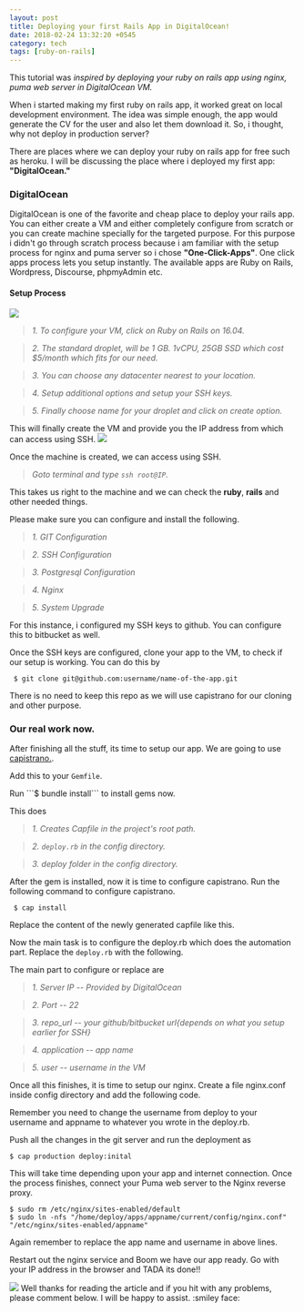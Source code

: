 ```yaml
---
layout: post
title: Deploying your first Rails App in DigitalOcean!
date: 2018-02-24 13:32:20 +0545
category: tech
tags: [ruby-on-rails]
---
```


This tutorial was <i>inspired by deploying your ruby on rails app using nginx, puma web server in DigitalOcean VM.</i>

When i started making my first ruby on rails app, it worked great on local development environment. The idea was simple enough, the app would generate the CV for the user and also let them download it. So, i thought, why not deploy in production server?

There are places where we can deploy your ruby on rails app for free such as heroku. I will be discussing the place where i deployed my first app: <b>"DigitalOcean." </b>


### DigitalOcean

DigitalOcean is one of the favorite and cheap place to deploy your rails app. You can either create a VM and either completely configure from scratch or you can create machine specially for the targeted purpose. For this purpose i didn't go through scratch process because i am familiar with the setup process for nginx and puma server so i chose <b>"One-Click-Apps"</b>. One click apps process lets you setup instantly. The available apps are Ruby on Rails, Wordpress, Discourse, phpmyAdmin etc.

#### Setup Process

<img src="https://3.bp.blogspot.com/-BIrO8HXfFxM/WpFKEewGuLI/AAAAAAAAA7o/PdzffCScMXQqVrPqMsSYKQPLJuTsL5aWQCLcBGAs/s1600/DO-create.png"/>

> *1. To configure your VM, click on Ruby on Rails on 16.04.*

> *2. The standard droplet, will be 1 GB. 1vCPU, 25GB SSD which cost $5/month which fits for our need.*

> *3. You can choose any datacenter nearest to your location.*

> *4. Setup additional options and setup your SSH keys.*

> *5. Finally choose name for your droplet and click on create option.*

This will finally create the VM and provide you the IP address from which can access using SSH.
<img src="https://1.bp.blogspot.com/-JIMJT3ZFWyw/WpFKV9XW0NI/AAAAAAAAA7s/-XqALm9CbdwjrPd4ESVFj0-Dxb1cWBnBQCLcBGAs/s1600/do-vm.png" />

Once the machine is created, we can access using SSH.

> *Goto terminal and type ```ssh root@IP```.*

This takes us right to the machine and we can check the **ruby**, **rails** and other needed things.

Please make sure you can configure and install the following.

>*1. GIT Configuration*

>*2. SSH Configuration*

>*3. Postgresql Configuration*

>*4. Nginx*

>*5. System Upgrade*

For this instance, i configured my SSH keys to github. You can configure this to bitbucket as well.

Once the SSH keys are configured, clone your app to the VM, to check if our setup is working. You can do this by

``` $ git clone git@github.com:username/name-of-the-app.git```

There is no need to keep this repo as we will use capistrano for our cloning and other purpose.

### Our real work now.

After finishing all the stuff, its time to setup our app. We are going to use <a href="http://capistranorb.com/">capistrano.</a>.

Add this to your ```Gemfile```.
<div id="gist">
<script src="https://gist.github.com/cdrrazan/0e99ee5a86df48a88ddb042a014aadb4.js"></script>
</div>
 Run ```$ bundle install``` to install gems now.

 This does

 > *1. Creates Capfile in the project's root path.*

 > *2. ```deploy.rb``` in the config directory.*

 > *3. deploy folder in the config directory.*

After the gem is installed, now it is time to configure capistrano. Run the following command to configure capistrano.

``` $ cap install```

Replace the content of the newly generated capfile like this.

<div id="gist">
  <script src="https://gist.github.com/cdrrazan/2c9411271cbc0ac7d7e5b62f4fdd18b3.js"></script>
</div>

Now the main task is to configure the deploy.rb which does the automation part.
Replace the ```deploy.rb``` with the following.
<div id="gist">
  <script src="https://gist.github.com/cdrrazan/540f2236e938d96b569e0f0eeee7e994.js"></script>
</div>

The main part to configure or replace are

>*1. Server IP -- Provided by DigitalOcean*

>*2. Port -- 22*

>*3. repo_url -- your github/bitbucket url{depends on what you setup earlier for SSH}*

>*4. application -- app name*

>*5. user -- username in the VM*

Once all this finishes, it is time to setup our nginx. Create a file nginx.conf inside config directory and add the following code.

<div id="gist">
  <script src="https://gist.github.com/cdrrazan/7427217b6f8ef97161010d2e4f7a202a.js"></script>
</div>
 Remember you need to change the username from deploy to your username and appname to whatever you wrote in the deploy.rb.

 Push all the changes in the git server and run the deployment as

 ```$ cap production deploy:inital```

 This will take time depending upon your app and internet connection. Once the process finishes, connect your Puma web server to the Nginx reverse proxy.

 ```$ sudo rm /etc/nginx/sites-enabled/default```
<br>
 ```$ sudo ln -nfs "/home/deploy/apps/appname/current/config/nginx.conf" "/etc/nginx/sites-enabled/appname"```

 Again remember to replace the app name and username in above lines.

Restart out the nginx service and Boom we have our app ready. Go with your IP address in the browser and TADA its done!!

<img src="https://2.bp.blogspot.com/-7iniUL91nEk/WpFYsZXZueI/AAAAAAAAA8I/FRnd-MQpfvEuoJNjjgfivTR23G_l_ojLQCLcBGAs/s1600/itsover.jpg"/>
Well thanks for reading the article and if you hit with any problems, please comment below. I will be happy to assist. :smiley face:








